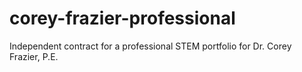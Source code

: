 # corey-frazier-professional
Independent contract for a professional STEM portfolio for Dr. Corey Frazier, P.E. 
